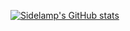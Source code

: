 [![Sidelamp's GitHub stats](https://github-readme-stats.vercel.app/api?username=sidelamp)](https://github.com/anuraghazra/github-readme-stats)
